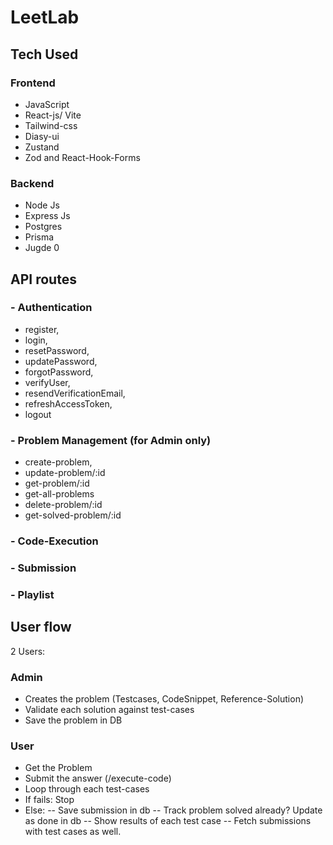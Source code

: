 # LeetLab 
## Tech Used
### Frontend
- JavaScript
- React-js/ Vite
- Tailwind-css
- Diasy-ui
- Zustand
- Zod and React-Hook-Forms

### Backend
- Node Js
- Express Js
- Postgres
- Prisma
- Jugde 0

## API routes
### - Authentication
- register, 
- login, 
- resetPassword, 
- updatePassword, 
- forgotPassword, 
- verifyUser, 
- resendVerificationEmail, 
- refreshAccessToken, 
- logout
### - Problem Management (for Admin only)
- create-problem,
- update-problem/:id
- get-problem/:id
- get-all-problems
- delete-problem/:id
- get-solved-problem/:id
### - Code-Execution
### - Submission
### - Playlist

## User flow
2 Users:
### Admin
- Creates the problem
(Testcases, CodeSnippet, Reference-Solution)
- Validate each solution against test-cases
- Save the problem in DB

### User
- Get the Problem
- Submit the answer 
(/execute-code)
- Loop through each test-cases
- If fails: Stop
- Else: 
-- Save submission in db
-- Track problem solved already? Update as done in db
-- Show results of each test case
-- Fetch submissions with test cases as well.